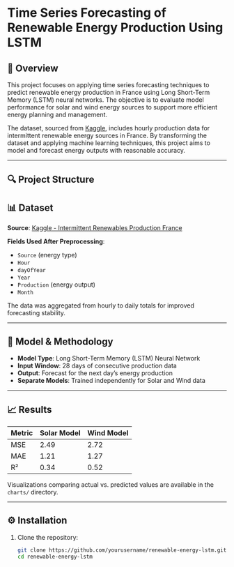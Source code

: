 # Time Series Forecasting of Renewable Energy Production Using LSTM

## 📘 Overview

This project focuses on applying time series forecasting techniques to predict renewable energy production in France using Long Short-Term Memory (LSTM) neural networks. The objective is to evaluate model performance for solar and wind energy sources to support more efficient energy planning and management.

The dataset, sourced from [Kaggle](https://www.kaggle.com/), includes hourly production data for intermittent renewable energy sources in France. By transforming the dataset and applying machine learning techniques, this project aims to model and forecast energy outputs with reasonable accuracy.

---

## 🔍 Project Structure


## 📊 Dataset

**Source**: [Kaggle - Intermittent Renewables Production France](https://www.kaggle.com/)

**Fields Used After Preprocessing**:
- `Source` (energy type)
- `Hour`
- `dayOfYear`
- `Year`
- `Production` (energy output)
- `Month`

The data was aggregated from hourly to daily totals for improved forecasting stability.

---

## 🧠 Model & Methodology

- **Model Type**: Long Short-Term Memory (LSTM) Neural Network
- **Input Window**: 28 days of consecutive production data
- **Output**: Forecast for the next day’s energy production
- **Separate Models**: Trained independently for Solar and Wind data

---

## 📈 Results

| Metric | Solar Model | Wind Model |
|--------|-------------|------------|
| MSE    | 2.49        | 2.72       |
| MAE    | 1.21        | 1.27       |
| R²     | 0.34        | 0.52       |

Visualizations comparing actual vs. predicted values are available in the `charts/` directory.

---

## ⚙️ Installation

1. Clone the repository:
   ```bash
   git clone https://github.com/yourusername/renewable-energy-lstm.git
   cd renewable-energy-lstm
